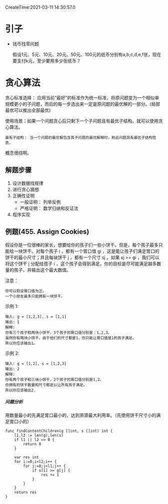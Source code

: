 CreateTime:2021-03-11 14:30:57.0

# 引子

- 钱币找零问题

	假设1元、5元、10元、20元、50元、100元的纸币分别有a,b,c,d,e,f张，现在要支付k元，至少要用多少张纸币？

# 贪心算法

贪心标准选择： 应用当前“最好”的标准作为统一标准，将原问题变为一个相似单规模更小的子问题，而后的每一步选出来一定是原问题的最优解的一部分。(局部最优可以推出全部最优)

使用场景：如果一个问题贪心后只剩下一个子问题且有最优子结构，就可以使用贪心算法。

	最有子结构： 当一个问题的最优解包含其子问题的最优解释时，称此问题具有最优子结构性质。

概念很绕啊。

## 解题步骤

1. 设计数据找规律
2. 进行贪心猜想
3. 正确性证明
	- 一般证明： 列举反例
	- 严格证明： 数学归纳和反证法
4. 程序实现

## 例题(455. Assign Cookies)

假设你是一位很棒的家长，想要给你的孩子们一些小饼干。但是，每个孩子最多只能给一块饼干。对每个孩子 i ，都有一个胃口值 gi ，这是能让孩子们满足胃口的饼干的最小尺寸；并且每块饼干 j ，都有一个尺寸 sj 。如果 sj >= gi ，我们可以将这个饼干 j 分配给孩子 i ，这个孩子会得到满足。你的目标是尽可能满足越多数量的孩子，并输出这个最大数值。

注意：

	你可以假设胃口值为正。
	一个小朋友最多只能拥有一块饼干。

示例 1:

	输入: g = [1,2,3], s = [1,1]
	输出: 1
	解释:
	你有三个孩子和两块小饼干，3个孩子的胃口值分别是：1,2,3。
	虽然你有两块小饼干，由于他们的尺寸都是1，你只能让胃口值是1的孩子满足。
	所以你应该输出1。

示例 2:

	输入: g = [1,2], s = [1,2,3]
	输出: 2
	解释:
	你有两个孩子和三块小饼干，2个孩子的胃口值分别是1,2。
	你拥有的饼干数量和尺寸都足以让所有孩子满足。
	所以你应该输出2.

##### 问题分析

用数量最小的先满足胃口最小的，达到资源最大利用率。（先使用饼干尺寸小的满足胃口小的）

```
func findContentChildren(g []int, s []int) int {
	l1,l2 := len(g),len(s)
	if l1 || l2 == 0 {
		return 0
	}

	var res int
	for i:=0;i<l2;i++ {
		for j:=0;j<l1;j++ {
			if s[i] >= g[j] {
				res += 1
			}
		}
	}
	return res
}
```